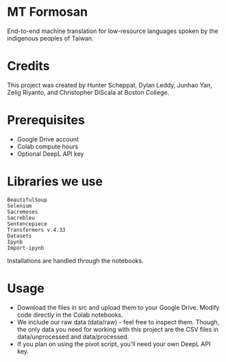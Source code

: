 # MT Formosan
End-to-end machine translation for low-resource languages spoken by the indigenous peoples of Taiwan.

# Credits
This project was created by Hunter Scheppat, Dylan Leddy, Junhao Yan, Zelig Riyanto, and Christopher DiScala at Boston College.

# Prerequisites
* Google Drive account
* Colab compute hours
* Optional DeepL API key 

# Libraries we use
```
BeautifulSoup
Selenium
Sacremoses
Sacrebleu
Sentencepiece
Transformers v.4.33
Datasets
Ipynb
Import-ipynb
```
Installations are handled through the notebooks.

# Usage
- Download the files in src and upload them to your Google Drive. Modify code directly in the Colab notebooks.
- We include our raw data (data/raw) - feel free to inspect them. Though, the only data you need for working
  with this project are the CSV files in data/unprocessed and data/processed.
- If you plan on using the pivot script, you'll need your own DeepL API key.
   
